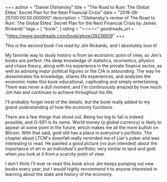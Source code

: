 +++
author = "Daniel Olshansky"
title = "The Road to Ruin: The Global Elites' Secret Plan for the Next Financial Crisis"
date = "2018-06-25T00:00:00.000000"
description = "Olshansky's review of The Road to Ruin: The Global Elites' Secret Plan for the Next Financial Crisis by James Rickards"
tags = [
    "book",
]
rating = "⭐⭐⭐⭐⭐"
goodreads_url = "https://www.goodreads.com/book/show/29236619"
+++

This is the second book I've read by Jim Rickards, and I absolutely love it!







My favorite way to study history is from an economic point of view, so Jim's books are perfect. His deep knowledge of statistics, economics, physics and chaos theory, along with his experience in the private finance sector, as well as advising major political figures or the CIA is astounding. The way he disseminates his knowledge, shares life experiences, and analyzes the economic make this book educational, captivating and simply entertaining. There was never a dull moment, and I'm continuously amazed by how much Jim has and continues to achieve throughout his life.







I'll probably forget most of the details, but the book really added to my grand understanding of how the economy functions.







There are a few things that stood out. Being too big to fail is indeed possible, and G-SIFI is its name. World money (a global currency) is likely to appear at some point in the future, which makes me all the more bullish on Bitcoin. With that said, gold still has a place in everyone's portfolio. The chapter about LTCM's downfall really reminded me of Liar's poker and was interesting to read. He painted a good picture (no pun intended) about the importance of art in an individual's portfolio; very similar to land and gold when you look at it from a scarcity point of view.







I don't think I'll ever re-read this book since Jim keeps pumping out new books every year, but I would highly recommend it to anyone interested in learning about the state and history of the economy.
